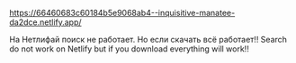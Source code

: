 https://66460683c60184b5e9068ab4--inquisitive-manatee-da2dce.netlify.app/

На Нетлифай поиск не работает. Но если скачать всё работает!!
Search do not work on Netlify but if you download everything will work!!
